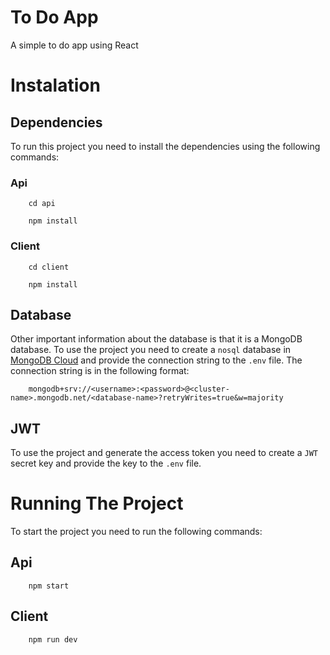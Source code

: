 # To Do App

A simple to do app using React

# Instalation

## Dependencies

To run this project you need to install the dependencies using the following commands:

### Api

```
    cd api
```

```
    npm install
```

### Client

```
    cd client
```

```
    npm install
```

## Database

Other important information about the database is that it is a MongoDB database. To use the project you need to create a `nosql` database in [MongoDB Cloud](https://cloud.mongodb.com/) and provide the connection string to the `.env` file. The connection string is in the following format:

```
    mongodb+srv://<username>:<password>@<cluster-name>.mongodb.net/<database-name>?retryWrites=true&w=majority
```

## JWT

To use the project and generate the access token you need to create a `JWT` secret key and provide the key to the `.env` file.

# Running The Project

To start the project you need to run the following commands:

## Api

```
    npm start
```

## Client

```
    npm run dev
```
